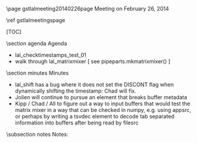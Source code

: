 \page gstlalmeeting20140226page Meeting on February 26, 2014

\ref gstlalmeetingspage

[TOC]

\section agenda Agenda

- lal_checktimestamps_test_01
- walk through lal_matrixmixer [ see pipeparts.mkmatrixmixer() ]

\section minutes Minutes

- lal_shift has a bug where it does not set the DISCONT flag when dynamically shifting the timestamp: Chad will fix.
- Jolien will continue to pursue an element that breaks buffer metadata
- Kipp / Chad / All to figure out a way to input buffers that would test the matrix mixer in a way that can be checked in numpy, e.g. using appsrc, or perhaps by writing a tsvdec element to decode tab separated information into buffers after being read by filesrc

<!---
\subsection actions Actions:
- Chad to fix lal_shift to properly set discont: Fixed in f9c5b20e1f2e13ad20d48da8ea83cbdf5a4d226f 
-->

\subsection notes Notes:

